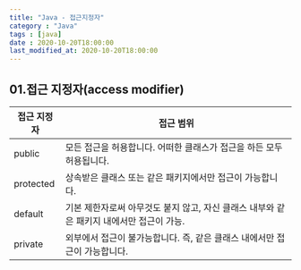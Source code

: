 ```yaml
---
title: "Java - 접근지정자"
category : "Java"
tags : [java]
date : 2020-10-20T18:00:00
last_modified_at: 2020-10-20T18:00:00
---
```

## 01.접근 지정자(access modifier)

| 접근 지정자 | 접근 범위                                                    |
| ----------- | ------------------------------------------------------------ |
| public      | 모든 접근을 허용합니다. 어떠한 클래스가 접근을 하든 모두 허용됩니다. |
| protected   | 상속받은 클래스 또는 같은 패키지에서만 접근이 가능합니다.    |
| default     | 기본 제한자로써 아무것도 붙지 않고, 자신 클래스 내부와 같은 패키지 내에서만 접근이 가능. |
| private     | 외부에서 접근이 불가능합니다. 즉, 같은 클래스 내에서만 접근이 가능합니다. |

